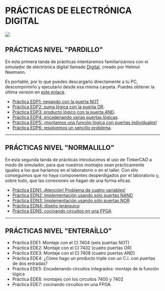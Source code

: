 # PRÁCTICAS DE ELECTRÓNICA DIGITAL
![](http://universitariosmagazine.com/site/images/easyblog_articles/468/EDIGI1.jpg)

## PRÁCTICAS NIVEL "PARDILLO"
En esta primera tanda de prácticas intentaremos familiarizarnos con el simulador de electrónica digital llamado [Digital](https://github.com/hneemann/Digital), creado por Helmut Neemann.


Es portable, por lo que puedes descargarlo directamente a tu PC, descomprimirlo y ejecutarlo desde esa misma carpeta. Puedes obtener la última versión en [este enlace](https://github.com/hneemann/Digital/releases/latest/download/Digital.zip).


- [Práctica EDP1: negando con la puerta NOT](https://docs.google.com/document/d/1iJ7cgN0mHJPqaK3BvxQqF3LkJ6-RF1aSGijMy5XQ0tE/edit?usp=sharing)
- [Práctica EDP2: suma lógica con la puerta OR](https://docs.google.com/document/d/16xrWl8jMmzKoYxqX6NTzNjuZ71b9dSwJ4VkPjFY5-TM/edit?usp=sharing).
- [Práctica EDP3: producto lógico con la puerta AND](https://docs.google.com/document/d/1u73ao8wDyz9fFljM4bG6DNkKU4XxFfQ1AuwCUWMiq28/edit?usp=sharing).
- [Práctica EDP4: encadenando varias puertas lógicas](https://docs.google.com/document/d/1bdw3e9Erm9FsB00Kx1SQnLC203BLAb3nKIdk5DczRiw/edit?usp=sharing).
- [Práctica EDP5: ¡montamos una función lógica con puertas individuales!](https://docs.google.com/document/d/1vriLMRIuCsvPjZ58Ncf7YH7GbfpxsX0AVBab1EQ3R-g/edit?usp=sharing)
- [Práctica EDP6: resolvemos un sencillo problema](https://docs.google.com/document/d/1aRf5Wr2FV-swbWl786TwomWAKs7pgPae61kL5NNn6qQ/edit?usp=sharing).

---

## PRÁCTICAS NIVEL "NORMALILLO"
En esta segunda tanda de prácticas introducimos el uso de TinkerCAD a modo de simulador, para que nuestros montajes sean prácticamente iguales a los que haríamos en el laboratorio o en el taller. Con ello conseguimos que no haya componentes desperdigados por el laboratorio y, sobre todo, que las conexiones se hagan de una forma eficaz.
- [Práctica EDN1: ¡Atención! Problema de cuatro variables!](https://docs.google.com/document/d/1wjVYV0ByisFKx-ZqGN7RENUextBWxRXM0FPjzUDkCD4/edit?usp=sharing)
- [Práctica EDN2: Implementación usando sólo puertas NAND](https://docs.google.com/document/d/1wp0lOkRqFxteHui-TUW9zNRic3pNw9Lpjusm5yMpwYw/edit?usp=sharing)
- [Práctica EDN3: Implementación usando sólo puertas NOR](https://docs.google.com/document/d/1Gor21Bwkm1VdCeqKtPy6x26LibsbQd-CsmzdF0UDmgs/edit?usp=sharing)
- [Práctica EDN4: diseño jerárquico](https://docs.google.com/document/d/1rNWAa8nmBC_FP3tSqLvQZZbhWdToVCjy4gmE5koF57s/edit?usp=sharing)
- [Práctica EDN5: cocinando circuitos en una FPGA]()

---

## PRÁCTICAS NIVEL "ENTERAÍLLO"
- Práctica EDE1: Montaje con el CI 7404 (seis puertas NOT)
- Práctica EDE2: Montaje con el CI 7432 (cuatro puertas OR)
- Práctica EDE3: Montaje con el CI 7408 (cuatro puertas AND)
- Práctica EDE4: ¿Cómo hago un producto triple con un C.I. con puertas de dos entradas?
- Práctica EDE5: Encadenando circuitos integrados: montaje de la función lógica
- Práctica EDE6: montajes con los circuitos 7400 y 7402
- Práctica EDE7: cocinando circuitos en una FPGA
